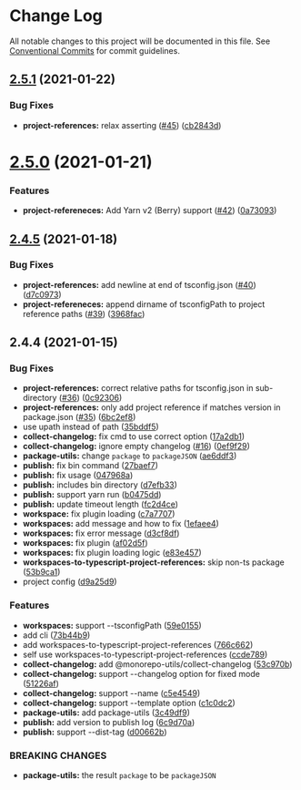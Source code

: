 # Change Log

All notable changes to this project will be documented in this file.
See [Conventional Commits](https://conventionalcommits.org) for commit guidelines.

## [2.5.1](https://github.com/azu/monorepo-utils/compare/v2.5.0...v2.5.1) (2021-01-22)


### Bug Fixes

* **project-references:** relax asserting ([#45](https://github.com/azu/monorepo-utils/issues/45)) ([cb2843d](https://github.com/azu/monorepo-utils/commit/cb2843df2716d7e6d09ff4022715293df72877e5))





# [2.5.0](https://github.com/azu/monorepo-utils/compare/v2.4.5...v2.5.0) (2021-01-21)


### Features

* **project-refereneces:** Add Yarn v2 (Berry) support ([#42](https://github.com/azu/monorepo-utils/issues/42)) ([0a73093](https://github.com/azu/monorepo-utils/commit/0a73093683840c9a7ce53792f238387c442d9422))





## [2.4.5](https://github.com/azu/monorepo-utils/compare/v2.4.4...v2.4.5) (2021-01-18)


### Bug Fixes

* **project-references:**  add newline at end of tsconfig.json ([#40](https://github.com/azu/monorepo-utils/issues/40)) ([d7c0973](https://github.com/azu/monorepo-utils/commit/d7c0973ffb7cc80a2189cde59c1b6eaa61142766))
* **project-refereneces:** append dirname of tsconfigPath to project reference paths ([#39](https://github.com/azu/monorepo-utils/issues/39)) ([3968fac](https://github.com/azu/monorepo-utils/commit/3968facbb94c6a2dce407a333e8e2d65d4f6907f))





## 2.4.4 (2021-01-15)


### Bug Fixes

* **project-references:** correct relative paths for tsconfig.json in sub-directory ([#36](https://github.com/azu/monorepo-utils/issues/36)) ([0c92306](https://github.com/azu/monorepo-utils/commit/0c92306d49abd11722a9fa300d5770439dd9334d))
* **project-references:** only add project reference if matches version in package.json ([#35](https://github.com/azu/monorepo-utils/issues/35)) ([6bc2ef8](https://github.com/azu/monorepo-utils/commit/6bc2ef89be52e809766fed5a6fb46dd46e580b87))
* use upath instead of path ([35bddf5](https://github.com/azu/monorepo-utils/commit/35bddf5ae579c6d20fc3082bd404ce1cc27aa65a))
* **collect-changelog:** fix cmd to use correct option ([17a2db1](https://github.com/azu/monorepo-utils/commit/17a2db11446977ae03d701e67506f0dd2fbacf6b))
* **collect-changelog:** ignore empty changelog ([#16](https://github.com/azu/monorepo-utils/issues/16)) ([0ef9f29](https://github.com/azu/monorepo-utils/commit/0ef9f29cc07e30da6c8ea47b6260d9c7528ad903))
* **package-utils:** change `package` to `packageJSON` ([ae6ddf3](https://github.com/azu/monorepo-utils/commit/ae6ddf3edcc22f9ec0f5ff7a9d9b593d64bb19d4))
* **publish:** fix bin command ([27baef7](https://github.com/azu/monorepo-utils/commit/27baef7fc399d4056a1a8a6c75fac68e0ed4ee4f))
* **publish:** fix usage ([047968a](https://github.com/azu/monorepo-utils/commit/047968a51736309793fd135b59d8f88274623276))
* **publish:** includes bin directory ([d7efb33](https://github.com/azu/monorepo-utils/commit/d7efb33565af0cafc276065059e7993ddf5f62b2))
* **publish:** support yarn run ([b0475dd](https://github.com/azu/monorepo-utils/commit/b0475dd0c9814bc02b0ddf0424734f1e22982233))
* **publish:** update timeout length ([fc2d4ce](https://github.com/azu/monorepo-utils/commit/fc2d4ceca96536732e34f0df005d809bd2ba1c04))
* **workspace:** fix plugin loading ([c7a7707](https://github.com/azu/monorepo-utils/commit/c7a77074a6993d9a4db9b2ee8ecf303b12fe3231))
* **workspaces:** add message and how to fix ([1efaee4](https://github.com/azu/monorepo-utils/commit/1efaee47a35809ba96acad5244a6cf3da6f3668a))
* **workspaces:** fix error message ([d3cf8df](https://github.com/azu/monorepo-utils/commit/d3cf8dfc782842b7c4043e240d9b212bbaf9618e))
* **workspaces:** fix plugin ([af02d5f](https://github.com/azu/monorepo-utils/commit/af02d5f9795589d34b12494f51e7fa4816021118))
* **workspaces:** fix plugin loading logic ([e83e457](https://github.com/azu/monorepo-utils/commit/e83e457371bc30d3332da3082ecc5a4de848e128))
* **workspaces-to-typescript-project-references:** skip non-ts package ([53b9ca1](https://github.com/azu/monorepo-utils/commit/53b9ca1254dba94a3968b42898c9f4f53db5c375))
* project config ([d9a25d9](https://github.com/azu/monorepo-utils/commit/d9a25d938b52bdabc0eecf37e870eaa0bf4ddda4))


### Features

* **workspaces:** support --tsconfigPath ([59e0155](https://github.com/azu/monorepo-utils/commit/59e01558fdfa632800ef82eb093ee578bf1ad071))
* add cli ([73b44b9](https://github.com/azu/monorepo-utils/commit/73b44b9ffc1623971daa2ad2f7a2ab5ddc9e35f0))
* add workspaces-to-typescript-project-references ([766c662](https://github.com/azu/monorepo-utils/commit/766c66270eaee2d4a96bb7d1af30e29475dda45c))
* self use workspaces-to-typescript-project-references ([ccde789](https://github.com/azu/monorepo-utils/commit/ccde7895aec4b634d08de1fab60de174d1f72b1f))
* **collect-changelog:** add @monorepo-utils/collect-changelog ([53c970b](https://github.com/azu/monorepo-utils/commit/53c970b6d7af7ea52e54c9cf4dd93084dab23f2a))
* **collect-changelog:** support --changelog option for fixed mode ([51226af](https://github.com/azu/monorepo-utils/commit/51226af1d39bf08c9cdfb838919aa052db8e7eb7))
* **collect-changelog:** support --name ([c5e4549](https://github.com/azu/monorepo-utils/commit/c5e45494a5b42fd280962e1c5c6b371d9b95b549))
* **collect-changelog:** support --template option ([c1c0dc2](https://github.com/azu/monorepo-utils/commit/c1c0dc2a26b42a561204010bf17c95717ee1d509))
* **package-utils:** add package-utils ([3c49df9](https://github.com/azu/monorepo-utils/commit/3c49df9ba77ea2c5363b03607aa6e949e2d05aab))
* **publish:** add version to publish log ([6c9d70a](https://github.com/azu/monorepo-utils/commit/6c9d70ac294d1e027bb032e31c9704dad307adbf))
* **publish:** support --dist-tag ([d00662b](https://github.com/azu/monorepo-utils/commit/d00662b9c794be58b284cef3045640884eb64983))


### BREAKING CHANGES

* **package-utils:** the result `package` to be `packageJSON`
